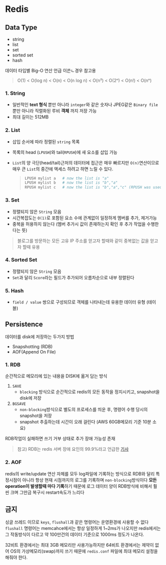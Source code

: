 # Redis

## Data Type

* string
* list
* set
* sorted set
* hash

데이터 타입별 Big-O 연산 언급 이쓴ㄴ경우 참고용
> O\(1\) &lt; O\(log n\) &lt; O\(n\) &lt; O\(n log n\) &lt; O\(n²\) &lt; O\(2ⁿ\) &lt; O\(n!\) &lt; O\(nⁿ\)

### 1. String

* 일반적인 **text 형식** 뿐만 아니라 `integer`와 같은 숫자나 JPEG같은 `Binary file` 뿐만 아니라 직렬화된 루비 **객체** 까지 저장 가능
* 최대 길이는 512MB

### 2. List

* 삽입 순서에 따라 정렬된 `string` 목록
* 목록의 head \(`LPUSH`\)와 tail\(`RPUSH`\)에 새 요소를 삽입 가능
* `List`의 양 극단\(head/tail\)근처의 데이터에 접근은 매우 빠르지만 `O(n)`연산이므로 매우 큰 `List`의 중간에 액세스 하려고 하면 느릴 수 있다.

  > ```bash
  > LPUSH mylist a   # now the list is "a"
  > LPUSH mylist b   # now the list is "b","a"
  > RPUSH mylist c   # now the list is "b","a","c" (RPUSH was used this time)
  > ```

### 3. Set

* 정렬되지 않은 `String` 모음
* 시간복잡도는 `O(1)`로 포함된 요소 수에 관계없이 일정하게 멤버를 추가, 제거가능
* 중복을 허용하지 않는다 \(멤버 추가시 값이 존재하는지 확인 후 추가 작업을 수행한다는 뜻\)

> 블로그를 방문하는 모든 고유 IP 주소를 얻고자 할때와 같이 중복없는 값을 얻고자 할때 유용

### 4. Sorted Set

* 정렬되지 않은 `String` 모음
* `Set`과 달리 `Score`라는 필드가 추가되어 오름차순으로 내부 정렬된다

### 5. Hash

* `field / value` 쌍으로 구성되므로 객체를 나타내는데 유용한 데이터 유형 \(테이블\)

## Persistence

데이터를 disk에 저장하는 두가지 방법

* Snapshotting \(RDB\)
* AOF\(Append On File\)

### 1. RDB

순간적으로 메모리에 있는 내용을 DISK에 옮겨 담는 방식

1. `SAVE`
   * `blocking` 방식으로  순간적으로 redis의 모든 동작을 정지시키고, snapshot을 disk에 저장
2. `BGSAVE`
   * `non-blocking`방식으로 별도의 프로세스를 띄운 후, 명령어 수행 당시의 snapshot을 저장
   * snapshot 추출하는데 시간이 오래 걸린다 \(AWS 60GB메모리 기준 10분 소요\)

RDB작업이 실패하면 쓰기 거부 상태로 추가 장애 가능성 존재

> 참고) RDB는 redis 서버 장애 요인의 99.9%라고 언급한 [기사](https://www.zdnet.co.kr/view/?no=20131119174125)


### 2. AOF

redis의 write/update 연산 자체를 모두 log파일에 기록하는 방식으로 RDB와 달리 특정시점이 아니라 항상 현재 시점까지의 로그를 기록하며 `non-blocking`방식이다 **모든 operation이 발생할때 마다 기록**하기 때문에 로그 데이터 양이 RDB방식에 비해서 훨씬 크며 그만금 복구시 restart속도가 느리다

## 금지

싱글 쓰레드 이므로 `keys`, `flushall`과 같은 명령어는 운영환경에 사용할 수 없다 `flushall` 명령어는 memcahce에서는 항상 일정하게 1~2ms가 나오지만 redis에서는 그 작동방식이 다르고 약 100만건의 데이터 기준으로 1000ms 정도가 나온다.

32비트 환경에서는 최대 3GB 메모리만 사용가능하지만 64비트 환경에서는 제약이 없어 OS의 가상메모리\(swap\)까지 쓰기 때문에 `redis.conf` 파일에 최대 메모리 설정을 해줘야 한다.

